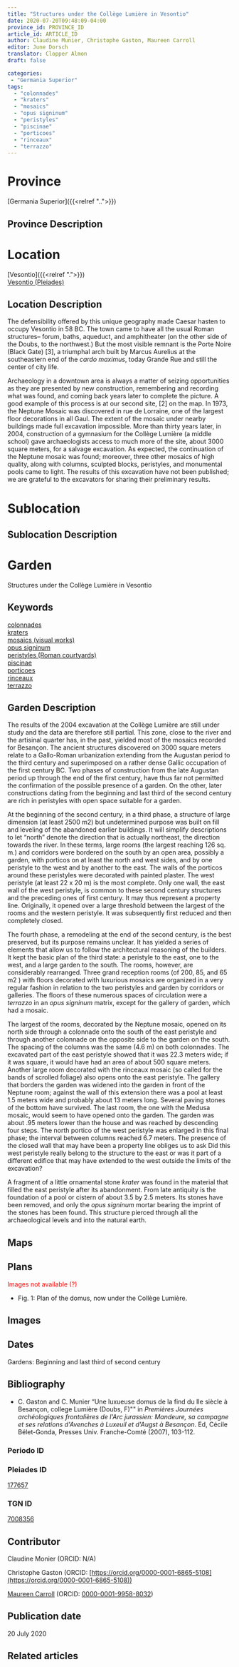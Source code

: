 ```yaml
---
title: "Structures under the Collège Lumière in Vesontio"
date: 2020-07-20T09:48:09-04:00
province_id: PROVINCE_ID
article_id: ARTICLE_ID
author: Claudine Munier, Christophe Gaston, Maureen Carroll
editor: June Dorsch
translator: Clopper Almon
draft: false

categories:
 - "Germania Superior"
tags:
  - "colonnades"
  - "kraters"
  - "mosaics"
  - "opus signinum"
  - "peristyles"
  - "piscinae"
  - "porticoes"
  - "rinceaux"
  - "terrazzo"
---
```


# Province

[Germania Superior]({{<relref "..">}})  

## Province Description

<!-- DESCRIPTION -->


# Location

[Vesontio]({{<relref ".">}}) \
[Vesontio (Pleiades)](https://pleiades.stoa.org/places/177657)

## Location Description

The defensibility offered by this unique geography made Caesar hasten to occupy Vesontio in 58 BC. The town came to have all the usual Roman structures– forum, baths, aqueduct, and amphitheater (on the other side of the Doubs, to the northwest.) But the most visible remnant is the Porte Noire (Black Gate) [3], a triumphal arch built by Marcus Aurelius at the southeastern end of the *cardo maximus*, today Grande Rue and still the center of city life.

Archaeology in a downtown area is always a matter of seizing opportunities as they are presented by new construction, remembering and recording what was found, and coming back years later to complete the picture. A good example of this process is at our second site, [2] on the map. In 1973, the Neptune Mosaic was discovered in rue de Lorraine, one of the largest floor decorations in all Gaul. The extent of the mosaic under nearby buildings made full excavation impossible. More than thirty years later, in 2004, construction of a gymnasium for the Collège Lumière (a middle school) gave archaeologists access to much more of the site, about 3000 square meters, for a salvage excavation. As expected, the continuation of the Neptune mosaic was found; moreover, three other mosaics of high quality, along with columns, sculpted blocks, peristyles, and monumental pools came to light. The results of this excavation have not been published; we are grateful to the excavators for sharing their preliminary results.

# Sublocation

<!--
[AREA WITHIN LOCATION, LIKE “PALATINE HILL”](GEOREFERENCE LINK)
A sublocation is any area larger than an individual garden, but located within a location. I would always try to include a link to a controlled vocabulary here if possible. This ID may well be different from the Garden ID, e.g., Pompeii versus a Garden in one of the houses which has its own Pleiades ID.
-->

## Sublocation Description

<!-- DESCRIPTION -->

# Garden

Structures under the Collège Lumière in Vesontio


## Keywords

[colonnades](http://vocab.getty.edu/page/aat/300002613) \
[kraters](http://vocab.getty.edu/page/aat/300198855) \
[mosaics (visual works)](http://vocab.getty.edu/page/aat/300015342) \
[opus signinum](http://vocab.getty.edu/page/aat/300379969) \
[peristyles (Roman courtyards)](http://vocab.getty.edu/page/aat/300080971) \
[piscinae](http://vocab.getty.edu/page/aat/300375619) \
[porticoes](http://vocab.getty.edu/page/aat/300004145) \
[rinceaux](http://vocab.getty.edu/page/aat/300165495) \
[terrazzo](http://vocab.getty.edu/page/aat/300011696)

## Garden Description

The results of the 2004 excavation at the Collège Lumière are still under study and the data are therefore still partial. This zone, close to the river and the artisinal quarter has, in the past, yielded most of the mosaics recorded for Besançon. The ancient structures discovered on 3000 square meters relate to a Gallo-Roman urbanization extending from the Augustan period to the third century and superimposed on a rather dense Gallic occupation of the first century BC. Two phases of construction from the late Augustan period up through the end of the first century, have thus far not permitted the confirmation of the possible presence of a garden. On the other, later constructions dating from the beginning and last third of the second century are rich in peristyles with open space suitable for a garden.

At the beginning of the second century, in a third phase, a structure of large dimension (at least 2500 m2) but undetermined purpose was built on fill and leveling of the abandoned earlier buildings. It will simplify descriptions to let “north” denote the direction that is actually northeast, the direction towards the river. In these terms, large rooms (the largest reaching 126 sq. m.) and corridors were bordered on the south by an open area, possibly a garden, with porticos on at least the north and west sides, and by one peristyle to the west and by another to the east. The walls of the porticos around these peristyles were decorated with painted plaster. The west peristyle (at least 22 x 20 m) is the most complete. Only one wall, the east wall of the west peristyle, is common to these second century structures and the preceding ones of first century. It may thus represent a property line. Originally, it opened over a large threshold between the largest of the rooms and the western peristyle. It was subsequently first reduced and then completely closed.

The fourth phase, a remodeling at the end of the second century, is the best preserved, but its purpose remains unclear. It has yielded a series of elements that allow us to follow the architectural reasoning of the builders. It kept the basic plan of the third state: a peristyle to the east, one to the west, and a large garden to the south. The rooms, however, are considerably rearranged. Three grand reception rooms (of 200, 85, and 65 m2 ) with floors decorated with luxurious mosaics are organized in a very regular fashion in relation to the two peristyles and garden by corridors or galleries. The floors of these numerous spaces of circulation were a *terrazzo* in an *opus signinum* matrix, except for the gallery of garden, which had a mosaic.

The largest of the rooms, decorated by the Neptune mosaic, opened on its north side through a colonnade onto the south of the east peristyle and through another colonnade on the opposite side to the garden on the south. The spacing of the columns was the same (4.6 m) on both colonnades. The excavated part of the east peristyle showed that it was 22.3 meters wide; if it was square, it would have had an area of about 500 square meters. Another large room decorated with the rinceaux mosaic (so called for the bands of scrolled foliage) also opens onto the east peristyle. The gallery that borders the garden was widened into the garden in front of the Neptune room; against the wall of this extension there was a pool at least 1.5 meters wide and probably about 13 meters long. Several paving stones of the bottom have survived. The last room, the one with the Medusa mosaic, would seem to have opened onto the garden. The garden was about .95 meters lower than the house and was reached by descending four steps. The north portico of the west peristyle was enlarged in this final phase; the interval between columns reached 6.7 meters. The presence of the closed wall that may have been a property line obliges us to ask Did this west peristyle really belong to the structure to the east or was it part of a different edifice that may have extended to the west outside the limits of the excavation?

A fragment of a little ornamental stone *krater* was found in the material that filled the east peristyle after its abandonment. From late antiquity is the foundation of a pool or cistern of about 3.5 by 2.5 meters. Its stones have been removed, and only the *opus signinum* mortar bearing the imprint of the stones has been found. This structure pierced through all the archaeological levels and into the natural earth.

## Maps

<!--
{{< figure src="../images/image_name.ext" alt="alt_text" title="CAPTION" >}}
-->

## Plans

<span style="color:red"> Images not available (?) </span>

- Fig. 1: Plan of the domus, now under the Collège Lumière.

## Images

<!--
{{< figure src="../images/image_name.ext" alt="alt_text" title="CAPTION" >}}
-->

## Dates

Gardens: Beginning and last third of second century

## Bibliography

* C. Gaston and C. Munier “Une luxueuse domus de la find du IIe siècle à Besançon, college Lumière (Doubs, F)"" in *Premières Journées archéologiques frontalières de l'Arc jurassien: Mandeure, sa campagne et ses relations d'Avenches à Luxeuil et d'Augst à Besançon*. Ed, Cécile Bélet-Gonda, Presses Univ. Franche-Comté (2007), 103-112.

### Periodo ID

<!-- [PERIODO_ID](https://pleiades.stoa.org/places/PLEIADES_ID) -->

### Pleiades ID

[177657](https://pleiades.stoa.org/places/177657)

### TGN ID

[7008356](http://vocab.getty.edu/page/tgn/7008356)

## Contributor

Claudine Monier (ORCID: N/A)

Christophe Gaston (ORCID: [https://orcid.org/0000-0001-6865-5108](https://orcid.org/0000-0001-6865-5108))

[Maureen Carroll](https://www.sheffield.ac.uk/archaeology/our-people/academic-staff/maureen-carroll) (ORCID: [0000-0001-9958-8032](https://orcid.org/0000-0001-9958-8032))

## Publication date

20 July 2020

## Related articles

<!-- Links to other related articles. Leave blank for now -->